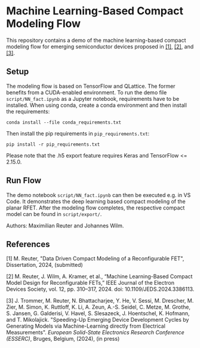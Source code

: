 # Machine Learning-Based Compact Modeling Flow
This repository contains a demo of the machine learning-based compact modeling flow for emerging semiconductor devices proposed in [[1]](#1), [[2]](#2), and [[3]](#3).

## Setup
The modeling flow is based on TensorFlow and QLattice. The former benefits from a CUDA-enabled environment.
To run the demo file `script/NN_fact.ipynb` as a Jupyter notebook, requirements have to be installed.
When using conda, create a conda environment and then install the requirements:

    conda install --file conda_requirements.txt

 Then install the pip requirements in `pip_requirements.txt`:
 

    pip install -r pip_requirements.txt

Please note that the .h5 export feature requires Keras and TensorFlow <= 2.15.0.
 ## Run Flow
   
The demo notebook `script/NN_fact.ipynb` can then be executed e.g. in VS Code. It demonstrates the deep learning based compact modeling of the planar RFET.
After the modeling flow completes, the respective compact model can be found in `script/export/`.

Authors: Maximilian Reuter and Johannes Wilm.

## References

<a id="1">[1]</a> M. Reuter, "Data Driven Compact Modeling of a Reconfigurable FET", Dissertation, 2024, (submitted)

<a id="2">[2]</a> M. Reuter, J. Wilm, A. Kramer, et al., “Machine Learning-Based Compact Model Design for Reconfigurable FETs,” IEEE Journal of the Electron Devices Society, vol. 12, pp. 310–317, 2024. doi: 10.1109/JEDS.2024.3386113.

<a id="3">[3]</a> J. Trommer, M. Reuter, N. Bhattacharjee, Y. He, V. Sessi, M. Drescher, M. Zier, M. Simon, K. Ruttloff, K. Li, A. Zeun, A.-S. Seidel, C. Metze, M. Grothe, S. Jansen, G. Galderisi, V. Havel, S. Slesazeck, J. Hoentschel, K. Hofmann, and T. Mikolajick. "Speeding-Up Emerging Device Development Cycles by Generating Models via Machine-Learning directly from Electrical Measurements". _European Solid-State Electronics Research Conference (ESSERC)_, Bruges, Belgium, (2024), (in press)
